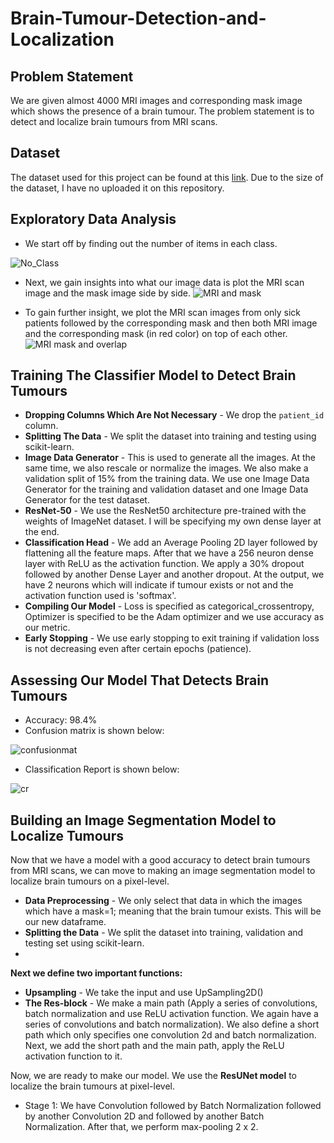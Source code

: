 # Brain-Tumour-Detection-and-Localization

## Problem Statement

We are given almost 4000 MRI images and corresponding mask image which shows the presence of a brain tumour. The problem statement is to detect and localize brain tumours from MRI scans.

## Dataset

The dataset used for this project can be found at this [link](https://www.kaggle.com/mateuszbuda/lgg-mri-segmentation). Due to the size of the dataset, I have no uploaded it on this repository.

## Exploratory Data Analysis

- We start off by finding out the number of items in each class.

![No_Class](https://user-images.githubusercontent.com/41315903/150867868-6d954009-df8c-4189-9099-6a8a10f65d60.png)

- Next, we gain insights into what our image data is plot the MRI scan image and the mask image side by side.
![MRI and mask](https://user-images.githubusercontent.com/41315903/150868087-8d9970c9-a2fa-4f4f-9cc1-32f8a058f5e3.png)

- To gain further insight, we plot the MRI scan images from only sick patients followed by the corresponding mask and then both MRI image and the corresponding mask (in red color) on top of each other.
![MRI mask and overlap](https://user-images.githubusercontent.com/41315903/150868423-9a6b25f3-e504-496c-bba3-995164fc19ee.png)

## Training The Classifier Model to Detect Brain Tumours

- **Dropping Columns Which Are Not Necessary** - We drop the `patient_id` column.
- **Splitting The Data** - We split the dataset into training and testing using scikit-learn.
- **Image Data Generator** - This is used to generate all the images. At the same time, we also rescale or normalize the images. We also make a validation split of 15% from the training data. We use one Image Data Generator for the training and validation dataset and one Image Data Generator for the test dataset.
- **ResNet-50** - We use the ResNet50 architecture pre-trained with the weights of ImageNet dataset. I will be specifying my own dense layer at the end.
- **Classification Head** - We add an Average Pooling 2D layer followed by flattening all the feature maps. After that we have a 256 neuron dense layer with ReLU as the activation function. We apply a 30% dropout followed by another Dense Layer and another dropout. At the output, we have 2 neurons which will indicate if tumour exists or not and the activation function used is 'softmax'.
- **Compiling Our Model** - Loss is specified as categorical_crossentropy, Optimizer is specified to be the Adam optimizer and we use accuracy as our metric.
- **Early Stopping** - We use early stopping to exit training if validation loss is not decreasing even after certain epochs (patience).

## Assessing Our Model That Detects Brain Tumours

- Accuracy: 98.4%
- Confusion matrix is shown below:

![confusionmat](https://user-images.githubusercontent.com/41315903/150873182-a214d1a7-ee85-4e83-a7f2-2d206f7bec7c.png)

- Classification Report is shown below:

![cr](https://user-images.githubusercontent.com/41315903/150873280-961d2ba9-1baf-4b4e-93a0-2e163ddea89e.png)

## Building an Image Segmentation Model to Localize Tumours

Now that we have a model with a good accuracy to detect brain tumours from MRI scans, we can move to making an image segmentation model to localize brain tumours on a pixel-level.

- **Data Preprocessing** - We only select that data in which the images which have a mask=1; meaning that the brain tumour exists. This will be our new dataframe.
- **Splitting the Data** - We split the dataset into training, validation and testing set using scikit-learn.
- 
**Next we define two important functions:**
- **Upsampling** - We take the input and use UpSampling2D()
- **The Res-block** - We make a main path (Apply a series of convolutions, batch normalization and use ReLU activation function. We again have a series of convolutions and batch normalization). We also define a short path which only specifies one convolution 2d and batch normalization. Next, we add the short path and the main path, apply the ReLU activation function to it.

Now, we are ready to make our model. We use the **ResUNet model** to localize the brain tumours at pixel-level.
- Stage 1: We have Convolution followed by Batch Normalization followed by another Convolution 2D and followed by another Batch Normalization. After that, we perform max-pooling 2 x 2.
